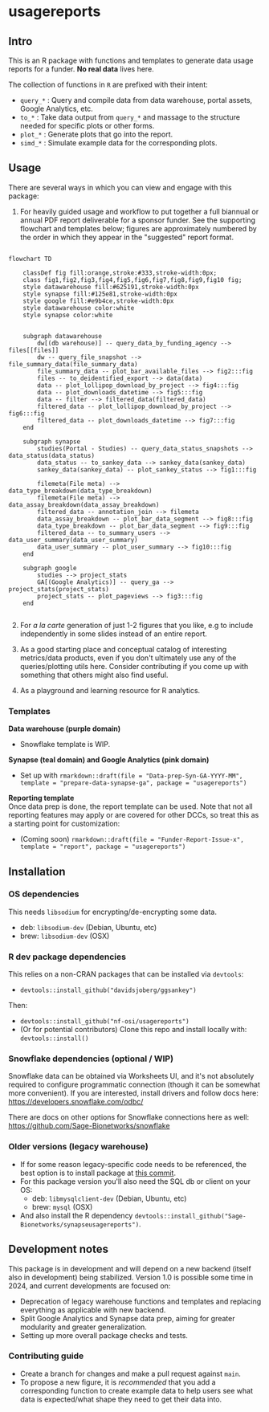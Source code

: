 # usagereports

## Intro

This is an R package with functions and templates to generate data usage reports for a funder.
**No real data** lives here. 

The collection of functions in `R` are prefixed with their intent:
- `query_*` : Query and compile data from data warehouse, portal assets, Google Analytics, etc.
- `to_*` : Take data output from `query_*` and massage to the structure needed for specific plots or other forms. 
- `plot_*` : Generate plots that go into the report.
- `simd_*` : Simulate example data for the corresponding plots.

## Usage 
There are several ways in which you can view and engage with this package:

1. For heavily guided usage and workflow to put together a full biannual or annual PDF report deliverable for a sponsor funder. 
See the supporting flowchart and templates below; figures are approximately numbered by the order in which they appear in the "suggested" report format.

```mermaid

flowchart TD
    
    classDef fig fill:orange,stroke:#333,stroke-width:0px;
    class fig1,fig2,fig3,fig4,fig5,fig6,fig7,fig8,fig9,fig10 fig;
    style datawarehouse fill:#625191,stroke-width:0px
    style synapse fill:#125e81,stroke-width:0px
    style google fill:#e9b4ce,stroke-width:0px
    style datawarehouse color:white
    style synapse color:white


    subgraph datawarehouse
        dw[(db warehouse)] -- query_data_by_funding_agency --> files[[files]] 
        dw -- query_file_snapshot --> file_summary_data(file_summary_data)
        file_summary_data -- plot_bar_available_files --> fig2:::fig
        files -- to_deidentified_export --> data(data) 
        data -- plot_lollipop_download_by_project --> fig4:::fig
        data -- plot_downloads_datetime --> fig5:::fig
        data -- filter --> filtered_data(filtered_data)
        filtered_data -- plot_lollipop_download_by_project --> fig6:::fig
        filtered_data -- plot_downloads_datetime --> fig7:::fig
    end
    
    subgraph synapse
        studies(Portal - Studies) -- query_data_status_snapshots --> data_status(data_status)
        data_status -- to_sankey_data --> sankey_data(sankey_data)
        sankey_data(sankey_data) -- plot_sankey_status --> fig1:::fig

        filemeta(File meta) --> data_type_breakdown(data_type_breakdown)
        filemeta(File meta) --> data_assay_breakdown(data_assay_breakdown)
        filtered_data -- annotation_join --> filemeta
        data_assay_breakdown -- plot_bar_data_segment --> fig8:::fig
        data_type_breakdown -- plot_bar_data_segment --> fig9:::fig
        filtered_data -- to_summary_users --> data_user_summary(data_user_summary)
        data_user_summary -- plot_user_summary --> fig10:::fig
    end

    subgraph google
        studies --> project_stats
        GA[(Google Analytics)] -- query_ga --> project_stats(project_stats)
        project_stats -- plot_pageviews --> fig3:::fig
    end
    
```

2. For *a la carte* generation of just 1-2 figures that you like, e.g to include independently in some slides instead of an entire report. 

3. As a good starting place and conceptual catalog of interesting metrics/data products, even if you don't ultimately use any of the queries/plotting utils here. 
Consider contributing if you come up with something that others might also find useful.

4. As a playground and learning resource for R analytics.

### Templates

**Data warehouse (purple domain)**
- Snowflake template is WIP.

**Synapse (teal domain) and Google Analytics (pink domain)**
- Set up with `rmarkdown::draft(file = "Data-prep-Syn-GA-YYYY-MM", template = "prepare-data-synapse-ga", package = "usagereports")`

**Reporting template**  
Once data prep is done, the report template can be used. Note that not all reporting features may apply or are covered for other DCCs, so treat this as a starting point for customization:
- (Coming soon) `rmarkdown::draft(file = "Funder-Report-Issue-x", template = "report", package = "usagereports")`

## Installation

### OS dependencies

This needs `libsodium` for encrypting/de-encrypting some data.
- deb: `libsodium-dev` (Debian, Ubuntu, etc)
- brew: `libsodium-dev` (OSX)

### R dev package dependencies

This relies on a non-CRAN packages that can be installed via `devtools`:
- `devtools::install_github("davidsjoberg/ggsankey")`

Then: 
- `devtools::install_github("nf-osi/usagereports")`
- (Or for potential contributors) Clone this repo and install locally with: `devtools::install()`

### Snowflake dependencies (optional / WIP)

Snowflake data can be obtained via Worksheets UI, and it's not absolutely required to configure programmatic connection (though it can be somewhat more convenient). 
If you are interested, install drivers and follow docs here:
https://developers.snowflake.com/odbc/

There are docs on other options for Snowflake connections here as well: https://github.com/Sage-Bionetworks/snowflake

### Older versions (legacy warehouse)

- If for some reason legacy-specific code needs to be referenced, the best option is to install package at [this commit](https://github.com/nf-osi/usagereports/commit/441ff039f923bb1b780a56e3b32d16c073caf45e).
- For this package version you'll also need the SQL db or client on your OS:
    - deb: `libmysqlclient-dev` (Debian, Ubuntu, etc)
    - brew: `mysql` (OSX)
- And also install the R dependency `devtools::install_github("Sage-Bionetworks/synapseusagereports")`.

## Development notes

This package is in development and will depend on a new backend (itself also in development) being stabilized. 
Version 1.0 is possible some time in 2024, and current developments are focused on:

- Deprecation of legacy warehouse functions and templates and replacing everything as applicable with new backend.
- Split Google Analytics and Synapse data prep, aiming for greater modularity and greater generalization.
- Setting up more overall package checks and tests.

### Contributing guide

- Create a branch for changes and make a pull request against `main`.
- To propose a new figure, it is *recommended* that you add a corresponding function to create example data to help users see what data is expected/what shape they need to get their data into.
